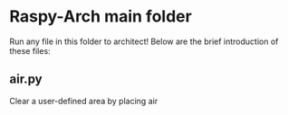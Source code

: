 # Raspy-Arch main folder

Run any file in this folder to architect! Below are the brief introduction of these files:

## air.py

Clear a user-defined area by placing air
